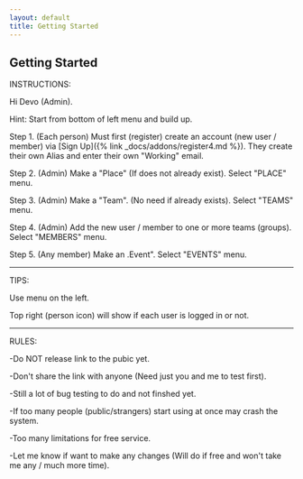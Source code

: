 ```yaml
---
layout: default
title: Getting Started
---
```


## Getting Started

INSTRUCTIONS:

Hi Devo (Admin).

Hint: Start from bottom of left menu and build up.

Step 1. (Each person) Must first (register) create an account (new user / member) via [Sign Up]({% link _docs/addons/register4.md %}). They create their own Alias and enter their own "Working" email.

Step 2. (Admin) Make a "Place" (If does not already exist). Select "PLACE"  menu.

Step 3. (Admin) Make a "Team". (No need if already exists). Select "TEAMS" menu.

Step 4. (Admin) Add the new user / member to one or more teams (groups). Select "MEMBERS"  menu.

Step 5. (Any member) Make an .Event". Select "EVENTS" menu.

---
TIPS:

Use menu on the left.

Top right (person icon) will show if each user is logged in or not.

---
RULES:

-Do NOT release link to the pubic yet.

-Don't share the link with anyone (Need just you and me to test first).

-Still a lot of bug testing to do and not finshed yet.

-If too many people (public/strangers) start using at once may crash the system.

-Too many limitations for free service.

-Let me know if want to make any changes (Will do if free and won't take me any / much more time).

<!-- ---
layout: page
title: Getting Started
---



The sections in the navigation will show you want components look like, but
not how to easily include them in pages! This getting started section
will help you to do that.

## Navigation

The navigation is determined by the file [_data/toc.yml](https://github.com/vsoch/sb-admin-jekyll/blob/master/_data/toc.yml). There are three levels of nesting, and you can decide how you want your links to look
based on it. Let's look at examples.

### A single Link

If you want a single link to a page, you only need one level of nesting. You
will need to define a title, [font awesome icon](https://fontawesome.com/icons?d=gallery),
and a url. The example below shows the default link to the dashboard, followed
by this page. Notice that pages should be relative to "docs".

```yaml
- title: Dashboard
  icon: fa-tachometer-alt
  url: /
- title: Getting Started
  icon: fa-star-o
  url: docs/getting-started/
```

If you need to define an external url, you can do so with "external_url".

```
- title: GitHub
  icon: fa-github
  url: https://www.github.com/vsoch/sb-admin-jekyll
```

### A link with Children

In the case that you have a link with children, the way that the template
renders on the page is with an upperlevel link, and then a subsection (with an icon)
and the links below it. We represent that as follows:

```yaml
- title: Interface
  links:
    - title: Components
      icon: fa-cog
      children:
        - title: Buttons
          subtitle: "Custom Components:"
          url: "docs/interface/buttons/"
        - title: Cards
          url: "docs/interface/cards/"
    - title: "Utilities"
      icon: fa-wrench
      children:
        - title: Color
          subtitle: "Custom Utilities:"
          url: "docs/utilities/colors"
        - title: Borders
          url: "docs/utilities/borders"
        - title: Animations
          url: "docs/utilities/animations"
        - title: Other
          url: "docs/utilities/other"
```

Note that the "Interface" section has two nested sections, "Components" and "Utilities,"
and each has a list of children with titles and urls.

> What about the subtitle?

A subtitle added to a child indicates that you want a divider (with that label) directly
before the child. Take a look at the navigation on this page, for those sections, to
see an example.


## Charts

Charts are provided by Chart.js, and have been edited to be included as [includes](https://github.com/vsoch/sb-admin-jekyll/tree/master/_includes/charts).

### Pie Chart

You can include a pie chart in a page as follows:

```html
{% raw %}{% include charts/pie.html data="55,30,15" width=4 title="Candy Breakdown" labels="Snickers,Twix,Reeses" %}{% endraw %}
```

Including the chart will also include a card with title, and a dropdown with save button, so we need to provide a column width (4 in the example above, meaning we could fit 3 across). The data and labels should be the same length, and be separated by commas, and the title should be defined.

### Area Chart

An area chart is a line chart that can include one or more lines.

```
{% raw %}{% include charts/area.html width=8 labels="Jan,Feb,Mar,Apr,May,Jun,Jul,Aug,Sep,Oct,Nov,Dec" title="Candy Sales" datasets="Earnings:0,10000,5000,15000,10000,20000,15000,25000,20000,30000,25000,40000" currency='true' %}{% endraw %}
```

You can include multiple datasets, each should be in the format "title1:points1|title2:points2" where a
":" separates the title for a set of points, and then the two datasets are separated by a pipe "|".
The labels would be shared on the X axis by both.

If your dataset is monetary, set currency equal to anything. Otherwise, remove it.


### Bar Chart

Finally, a bar chart is easy to include with the following:

```
{% raw %}{% include charts/bar.html title="Total Revenue" width=12 labels="January,February,March,April,May,June" datasets="Revenue:4215,5312,6251,7841,9821,14984," currency="true" %}{% endraw %}
```

The variables are the same as they are for the area chart!


## Cards

A card can hold a statistic, a progress bar, or general text.

### Statistic

A single statistic might look like this:

<div class="row">
{% include cards/statistic.html icon="fa-calendar" value="$40,000" title="Earnings (Monthly)" style="primary" %}
{% include cards/statistic.html icon="fa-dollar-sign" value="$215,000" title="Earnings (Annual)" style="success" %}
</div>

The code looks like this - notice we've put them both inside a row. Most fields are self-explanatory.

```html
{% raw %}<div class="row">{% include cards/statistic.html icon="fa-calendar" value="$40,000" title="Earnings (Monthly)" style="primary" %}
{% include cards/statistic.html icon="fa-dollar-sign" value="$215,000" title="Earnings (Annual)" style="success" %}</div>{% endraw %}
```

### Progress

The same kind of statistic can also be for a progress bar, like this:

{% include cards/progress.html title="Tasks" icon="fa-clipboard-list" value="50" %}

```html
{% raw %}{% include cards/progress.html title="Tasks" icon="fa-clipboard-list" percent="50" %}{% endraw %}
```

The main difference is providing a percent instead of a value.


### Bars

For a group of bars (in a card) you can do the following:

```
{% raw %}{% include cards/bars.html title="Projects" data="Server Migration,20,danger|Sales Tracking,40,warning|Payout Details,80,info|Account Setup,100,success" width=12 %}{% endraw %}
```

Where each entry in data has three values:

 1. The bar title
 2. The bar percentage filled
 3. The bootstrap type (warning, primary, danger, info, success, secondary, etc.)


## Tables

A table can be read in directly from a csv file in the _data folder, or yaml if you prefer.
The file in `_data/tables/example.csv` is an export of candy from [Kaggle](https://www.kaggle.com/fivethirtyeight/the-ultimate-halloween-candy-power-ranking) and we render it on the page like this:

```
{% raw %}{% include datatable.html title="Datatable Example" file="table-example" %}{% endraw %}
```

## Buttons

Buttons are easy to include, here are split buttons:

{% include buttons/split-button.html style="primary" title="Split Button Primary" icon="fa-flag"%}
{% include buttons/split-button.html style="success" title="Split Button Success" icon="fa-check"%}
{% include buttons/split-button.html style="info" title="Split Button Info" icon="fa-info-circle"%}
{% include buttons/split-button.html style="warning" title="Split Button Warning" icon="fa-exclamation-triangle"%}
{% include buttons/split-button.html style="danger" title="Split Button Danger" icon="fa-trash"%}
{% include buttons/split-button.html style="secondary" title="Split Button Secondary" icon="fa-arrow-right"%}
{% include buttons/split-button.html style="light" title="Split Button Primary" icon="fa-arrow-right"%}


The code looks like this, and if you add a url parameter, the buttons will link there.

```html{% raw %}
{% include buttons/split-button.html style="primary" title="Split Button Primary" icon="fa-flag"%}
{% include buttons/split-button.html style="success" title="Split Button Success" icon="fa-check"%}
{% include buttons/split-button.html style="info" title="Split Button Info" icon="fa-info-circle"%}
{% include buttons/split-button.html style="warning" title="Split Button Warning" icon="fa-exclamation-triangle"%}
{% include buttons/split-button.html style="danger" title="Split Button Danger" icon="fa-trash"%}
{% include buttons/split-button.html style="secondary" title="Split Button Secondary" icon="fa-arrow-right"%}
{% include buttons/split-button.html style="light" title="Split Button Primary" icon="fa-arrow-right"%}
{% endraw %}
``` -->
